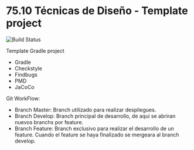 # 75.10 Técnicas de Diseño - Template project
 ![Build Status](https://travis-ci.org/7510-tecnicas-de-disenio/template.svg?branch=master) 

Template Gradle project

* Gradle
* Checkstyle
* Findbugs
* PMD
* JaCoCo

Git WorkFlow:

* Branch Master: Branch utilizado para realizar despliegues.
* Branch Develop: Branch principal de desarrollo, de aqui se abriran nuevos branchs por feature.
* Branch Feature: Branch exclusivo para realizar el desarrollo de un feature. Cuando el feature se haya finalizado se mergeara al branch develop.
